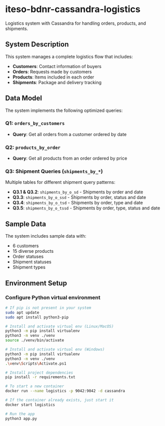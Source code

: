 # iteso-bdnr-cassandra-logistics

Logistics system with Cassandra for handling orders, products, and shipments.

## System Description

This system manages a complete logistics flow that includes:
- **Customers**: Contact information of buyers
- **Orders**: Requests made by customers  
- **Products**: Items included in each order
- **Shipments**: Package and delivery tracking

## Data Model

The system implements the following optimized queries:

### Q1: `orders_by_customers`
- **Query**: Get all orders from a customer ordered by date

### Q2: `products_by_order` 
- **Query**: Get all products from an order ordered by price

### Q3: Shipment Queries (`shipments_by_*`)
Multiple tables for different shipment query patterns:

- **Q3.1 & Q3.2**: `shipments_by_o_sd` - Shipments by order and date
- **Q3.3**: `shipments_by_o_ssd` - Shipments by order, status and date
- **Q3.4**: `shipments_by_o_tsd` - Shipments by order, type and date  
- **Q3.5**: `shipments_by_o_tssd` - Shipments by order, type, status and date

## Sample Data
The system includes sample data with:
- 6 customers
- 15 diverse products
- Order statuses
- Shipment statuses
- Shipment types

## Environment Setup

### Configure Python virtual environment
```bash
# If pip is not present in your system
sudo apt update
sudo apt install python3-pip

# Install and activate virtual env (Linux/MacOS)
python3 -m pip install virtualenv
python3 -m venv ./venv
source ./venv/bin/activate

# Install and activate virtual env (Windows)
python3 -m pip install virtualenv
python3 -m venv ./venv
.\venv\Scripts\Activate.ps1

# Install project dependencies
pip install -r requirements.txt

# To start a new container
docker run --name logistics -p 9042:9042 -d cassandra

# If the container already exists, just start it
docker start logistics

# Run the app
python3 app.py
```